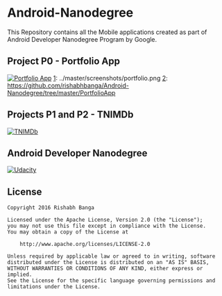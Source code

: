 # Android-Nanodegree

This Repository contains all the Mobile applications created as part of Android Developer Nanodegree Program by Google. 

## Project P0 - Portfolio App
[![Portfolio App][1]][2]
[1]: ../master/screenshots/portfolio.png
[2]: https://github.com/rishabhbanga/Android-Nanodegree/tree/master/PortfolioApp


## Projects P1 and P2 - TNIMDb
[![TNIMDb][1]][2]

[1]: ../master/screenshots/tnimdb.png
[2]: https://github.com/rishabhbanga/Android-Nanodegree/tree/master/TNIMDb


## Android Developer Nanodegree
[![Udacity][1]][2]

[1]: ../master/app/screenshots/nanodegree-logo.png
[2]: https://www.udacity.com/course/android-developer-nanodegree--nd801

## License

    Copyright 2016 Rishabh Banga

    Licensed under the Apache License, Version 2.0 (the "License");
    you may not use this file except in compliance with the License.
    You may obtain a copy of the License at

        http://www.apache.org/licenses/LICENSE-2.0

    Unless required by applicable law or agreed to in writing, software
    distributed under the License is distributed on an "AS IS" BASIS,
    WITHOUT WARRANTIES OR CONDITIONS OF ANY KIND, either express or implied.
    See the License for the specific language governing permissions and
    limitations under the License.
